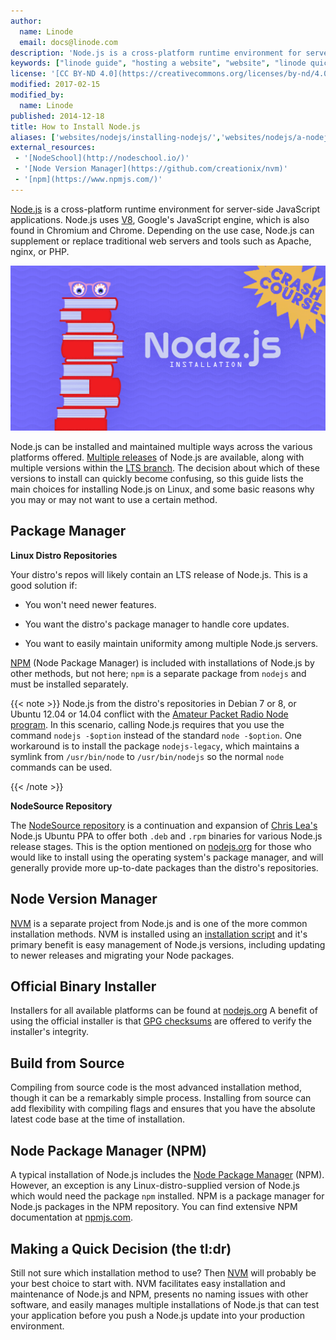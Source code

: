```yaml
---
author:
  name: Linode
  email: docs@linode.com
description: 'Node.js is a cross-platform runtime environment for server-side JavaScript applications. There are multiple ways to install and maintain Node.js and the decision of which installation method to use can quickly become a confusing one, so here are the main choices.'
keywords: ["linode guide", "hosting a website", "website", "linode quickstart guide"]
license: '[CC BY-ND 4.0](https://creativecommons.org/licenses/by-nd/4.0)'
modified: 2017-02-15
modified_by:
  name: Linode
published: 2014-12-18
title: How to Install Node.js
aliases: ['websites/nodejs/installing-nodejs/','websites/nodejs/a-nodejs-installation-crash-course/','development/nodejs/installing-nodejs/','development/nodjs/a-nodejs-installation-crash-course/','development/nodejs/set-up-and-install-nodejs/']
external_resources:
 - '[NodeSchool](http://nodeschool.io/)'
 - '[Node Version Manager](https://github.com/creationix/nvm)'
 - '[npm](https://www.npmjs.com/)'
---
```


[Node.js](https://nodejs.org/) is a cross-platform runtime environment for server-side JavaScript applications. Node.js uses [V8](https://developers.google.com/v8/), Google's JavaScript engine, which is also found in Chromium and Chrome. Depending on the use case, Node.js can supplement or replace traditional web servers and tools such as Apache, nginx, or PHP.

![A Node.js Installation Crash Course](nodejs-installation-crash-course.png "A Node.js Installation Crash Course")

Node.js can be installed and maintained multiple ways across the various platforms offered. [Multiple releases](https://github.com/nodejs/node#release-types) of Node.js are available, along with multiple versions within the [LTS branch](https://github.com/nodejs/LTS/#example). The decision about which of these versions to install can quickly become confusing, so this guide lists the main choices for installing Node.js on Linux, and some basic reasons why you may or may not want to use a certain method.

## Package Manager

**Linux Distro Repositories**

Your distro's repos will likely contain an LTS release of Node.js. This is a good solution if:

*   You won't need newer features.

*   You want the distro's package manager to handle core updates.

*   You want to easily maintain uniformity among multiple Node.js servers.

[NPM](#node-package-manager-npm) (Node Package Manager) is included with installations of Node.js by other methods, but not here; `npm` is a separate package from `nodejs` and must be installed separately.

{{< note >}}
Node.js from the distro's repositories in Debian 7 or 8, or Ubuntu 12.04 or 14.04 conflict with the [Amateur Packet Radio Node program](https://packages.debian.org/jessie/node). In this scenario, calling Node.js requires that you use the command `nodejs -$option` instead of the standard `node -$option`. One workaround is to install the package `nodejs-legacy`, which maintains a symlink from `/usr/bin/node` to `/usr/bin/nodejs` so the normal `node` commands can be used.

{{< /note >}}

**NodeSource Repository**

The [NodeSource repository](https://github.com/nodesource/distributions) is a continuation and expansion of [Chris Lea's](https://nodesource.com/blog/chris-lea-joins-forces-with-nodesource/) Node.js Ubuntu PPA to offer both `.deb` and `.rpm` binaries for various Node.js release stages.  This is the option mentioned on [nodejs.org](https://nodejs.org/en/download/package-manager/) for those who would like to install using the operating system's package manager, and will generally provide more up-to-date packages than the distro's repositories.

## Node Version Manager

[NVM](https://github.com/creationix/nvm) is a separate project from Node.js and is one of the more common installation methods. NVM is installed using an [installation script](https://github.com/creationix/nvm#install-script) and it's primary benefit is easy management of Node.js versions, including updating to newer releases and migrating your Node packages.

## Official Binary Installer

Installers for all available platforms can be found at [nodejs.org](https://nodejs.org/en/download/.) A benefit of using the official installer is that [GPG checksums](https://github.com/nodejs/node#verifying-binaries) are offered to verify the installer's integrity.

## Build from Source

Compiling from source code is the most advanced installation method, though it can be a remarkably simple process. Installing from source can add flexibility with compiling flags and ensures that you have the absolute latest code base at the time of installation.

## Node Package Manager (NPM)

A typical installation of Node.js includes the [Node Package Manager](https://github.com/npm/npm) (NPM). However, an exception is any Linux-distro-supplied version of Node.js which would need the package `npm` installed. NPM is a package manager for Node.js packages in the NPM repository. You can find extensive NPM documentation at [npmjs.com](https://docs.npmjs.com/).

## Making a Quick Decision (the tl:dr)

Still not sure which installation method to use? Then [NVM](#node-version-manager) will probably be your best choice to start with. NVM facilitates easy installation and maintenance of Node.js and NPM, presents no naming issues with other software, and easily manages multiple installations of Node.js that can test your application before you push a Node.js update into your production environment.
